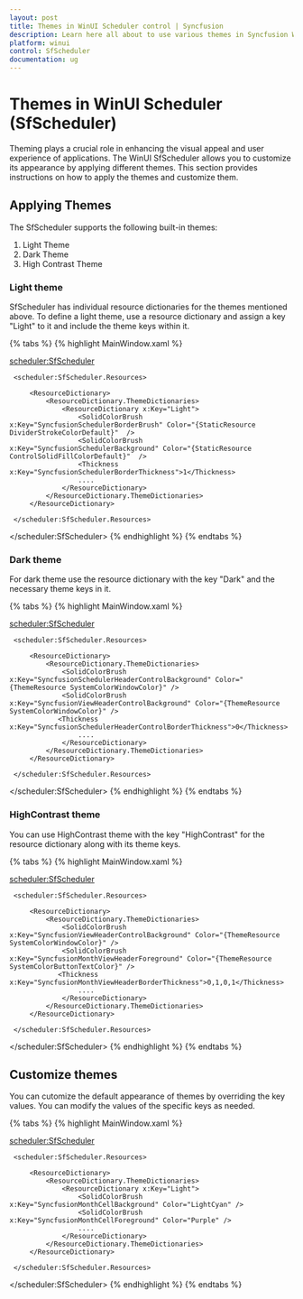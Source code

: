 ```yaml
---
layout: post
title: Themes in WinUI Scheduler control | Syncfusion
description: Learn here all about to use various themes in Syncfusion WinUI Scheduler(SfScheduler) control and more.
platform: winui
control: SfScheduler
documentation: ug
---
```


# Themes in WinUI Scheduler (SfScheduler)
Theming plays a crucial role in enhancing the visual appeal and user experience of applications. The WinUI SfScheduler  allows you to customize its appearance by applying different themes. This section provides instructions on how to apply the themes and customize them.



## Applying Themes

The SfScheduler supports the following built-in themes:

1. Light Theme
2. Dark Theme
3. High Contrast Theme

### Light theme

SfScheduler has individual resource dictionaries for the themes mentioned above. To define a light theme, use a resource dictionary and assign a key "Light" to it and include the theme keys within it. 

{% tabs %}
{% highlight MainWindow.xaml %}

 <scheduler:SfScheduler>

     <scheduler:SfScheduler.Resources>
         
         <ResourceDictionary>
             <ResourceDictionary.ThemeDictionaries>                 
                 <ResourceDictionary x:Key="Light">
                     <SolidColorBrush x:Key="SyncfusionSchedulerBorderBrush" Color="{StaticResource DividerStrokeColorDefault}"  />
                     <SolidColorBrush x:Key="SyncfusionSchedulerBackground" Color="{StaticResource ControlSolidFillColorDefault}"  />
                     <Thickness x:Key="SyncfusionSchedulerBorderThickness">1</Thickness>
                     ....
                 </ResourceDictionary>               
             </ResourceDictionary.ThemeDictionaries>
         </ResourceDictionary>
         
     </scheduler:SfScheduler.Resources>

 </scheduler:SfScheduler>
{% endhighlight %}
{% endtabs %}



### Dark theme

For dark theme use the resource dictionary with the key  "Dark" and the necessary theme keys in it.

{% tabs %}
{% highlight MainWindow.xaml %} 

<scheduler:SfScheduler>

     <scheduler:SfScheduler.Resources>
         
         <ResourceDictionary>
             <ResourceDictionary.ThemeDictionaries>                 
                 <SolidColorBrush x:Key="SyncfusionSchedulerHeaderControlBackground" Color="{ThemeResource SystemColorWindowColor}" />
                 <SolidColorBrush x:Key="SyncfusionViewHeaderControlBackground" Color="{ThemeResource SystemColorWindowColor}" />
                <Thickness x:Key="SyncfusionSchedulerHeaderControlBorderThickness">0</Thickness>
                     ....
                 </ResourceDictionary>               
             </ResourceDictionary.ThemeDictionaries>
         </ResourceDictionary>
         
     </scheduler:SfScheduler.Resources>

 </scheduler:SfScheduler>
{% endhighlight %}
{% endtabs %}



### HighContrast theme

You can use HighContrast theme with the key "HighContrast" for the resource dictionary along with its theme keys.

{% tabs %}
{% highlight MainWindow.xaml %} 

<scheduler:SfScheduler>

     <scheduler:SfScheduler.Resources>
         
         <ResourceDictionary>
             <ResourceDictionary.ThemeDictionaries>                 
                 <SolidColorBrush x:Key="SyncfusionViewHeaderControlBackground" Color="{ThemeResource SystemColorWindowColor}" />
                 <SolidColorBrush x:Key="SyncfusionMonthViewHeaderForeground" Color="{ThemeResource SystemColorButtonTextColor}" />
                <Thickness x:Key="SyncfusionMonthViewHeaderBorderThickness">0,1,0,1</Thickness>
                     ....
                 </ResourceDictionary>               
             </ResourceDictionary.ThemeDictionaries>
         </ResourceDictionary>
         
     </scheduler:SfScheduler.Resources>

 </scheduler:SfScheduler>
{% endhighlight %}
{% endtabs %}

## Customize themes

You can cutomize the default appearance of themes by overriding the key values. You can modify the values of the specific keys as needed.

{% tabs %}
{% highlight MainWindow.xaml %}

 <scheduler:SfScheduler>

     <scheduler:SfScheduler.Resources>
         
         <ResourceDictionary>
             <ResourceDictionary.ThemeDictionaries>                 
                 <ResourceDictionary x:Key="Light">
                     <SolidColorBrush x:Key="SyncfusionMonthCellBackground" Color="LightCyan" />
                     <SolidColorBrush x:Key="SyncfusionMonthCellForeground" Color="Purple" />
                     ....
                 </ResourceDictionary>               
             </ResourceDictionary.ThemeDictionaries>
         </ResourceDictionary>
         
     </scheduler:SfScheduler.Resources>

 </scheduler:SfScheduler>
{% endhighlight %}
{% endtabs %}